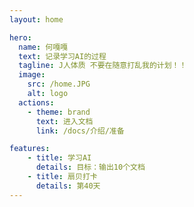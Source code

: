 ```yaml
---
layout: home

hero:
  name: 何嘎嘎
  text: 记录学习AI的过程
  tagline: J人体质 不要在随意打乱我的计划！！
  image:
    src: /home.JPG
    alt: logo
  actions:
    - theme: brand
      text: 进入文档
      link: /docs/介绍/准备

features:
    - title: 学习AI
      details: 目标：输出10个文档
    - title: 扇贝打卡
      details: 第40天
---
```



<Confetti />
